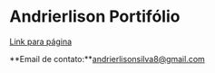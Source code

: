 # Andrierlison Portifólio

[Link para página](https://andrierlison.github.io/andrierlison_portifolio/)

**Email de contato:**andrierlisonsilva8@gmail.com
